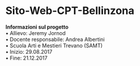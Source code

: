 # Sito-Web-CPT-Bellinzona
<b>Informazioni sul progetto</b> <br>
•	Allievo: Jeremy Jornod <br>
•	Docente responsabile: Andrea Albertini <br>
•	Scuola Arti e Mestieri Trevano (SAMT) <br>
•	Inizio: 29.08.2017 <br>
•	Fine: 21.12.2017
